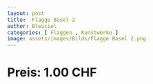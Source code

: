 ```yaml
---
layout: post
title:  Flagge Basel 2
author: Bleuciel
categories: [ Flaggen , Kunstwerke ]
image: assets/images/Bilds/Flagge Basel 2.png
---
```

# Preis: 1.00 CHF
